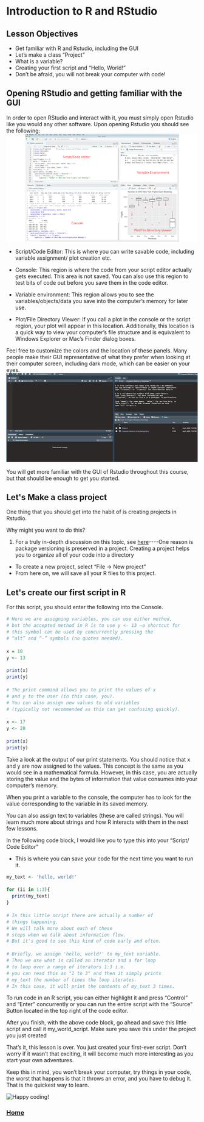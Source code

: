 # Introduction to R and RStudio
## Lesson Objectives
* Get familiar with R and Rstudio, including the GUI
* Let’s make a class “Project”
* What is a variable?
* Creating your first script and “Hello, World!”
* Don’t be afraid, you will not break your computer with code!

## Opening RStudio and getting familiar with the GUI
In order to open RStudio and interact with it, you must simply open Rstudio like you would any other software. 
Upon opening Rstudio you should see the following:
<img src="rstudio_gui.png" class="inline"/>
* Script/Code Editor: This is where you can write savable code, including variable assignment/ plot creation etc.

* Console: This region is where the code from your script editor actually gets executed. This area is not saved. You can also use this region to test bits of code out before you save them in the code editor.

* Variable environment: This region allows you to see the variables/objects/data you save into the computer’s memory for later use.

* Plot/File Directory Viewer: If you call a plot in the console or the script region, your plot will appear in this location. Additionally, this location is a quick way to view your computer’s file structure and is equivalent to Windows Explorer or Mac’s Finder dialog boxes.

Feel free to customize the colors and the location of these panels. Many people make their GUI representative of what they prefer when looking at their computer screen, including dark mode, which can be easier on your eyes.
<img src="dark_rstudio.png" class="inline"/>


You will get more familiar with the GUI of Rstudio throughout this course, but that should be enough to get you started.


## Let's Make a class project

One thing that you should get into the habit of is creating projects in Rstudio. 

Why might you want to do this? 
1. For a truly in-depth discussion on this topic, see [here](https://r4ds.had.co.nz/workflow-projects.html)----One reason is package versioning is preserved in a project. Creating a project helps you to organize all of your code into a directory
* To create a new project, select “File → New project”
* From here on, we will save all your R files to this project.

## Let's create our first script in R
For this script, you should enter the following into the Console.
```R
# Here we are assigning variables, you can use either method, 
# but the accepted method in R is to use y <- 13 —a shortcut for 
# this symbol can be used by concurrently pressing the
# “alt” and “-” symbols (no quotes needed).

x = 10
y <- 13

print(x)
print(y)

# The print command allows you to print the values of x 
# and y to the user (in this case, you).
# You can also assign new values to old variables 
# (typically not recommended as this can get confusing quickly).

x <- 17
y <- 20

print(x)
print(y)
```


Take a look at the output of our print statements. You should notice that x and y are now assigned to the values. This concept is the same as you would see in a mathematical formula. However, in this case, you are actually storing the value and the bytes of information that value consumes into your computer’s memory.

When you print a variable to the console, the computer has to look for the value corresponding to the variable in its saved memory.

You can also assign text to variables (these are called strings). You will learn much more about strings and how R interacts with them in the next few lessons.

In the following code block, I would like you to type this into your “Script/ Code Editor”
* This is where you can save your code for the next time you want to run it.

```R
my_text <- 'hello, world!'

for (ii in 1:3){
  print(my_text)
}

# In this little script there are actually a number of 
# things happening. 
# We will talk more about each of these 
# steps when we talk about information flow. 
# But it's good to see this kind of code early and often.

# Briefly, we assign 'hello, world!' to my_text variable. 
# Then we use what is called an iterator and a for loop 
# to loop over a range of iterators 1:3 i.e. 
# you can read this as "1 to 3" and then it simply prints 
# my_text the number of times the loop iterates. 
# In this case, it will print the contents of my_text 3 times. 
```



To run code in an R script, you can either highlight it and press “Control” and “Enter” concurrently or you can run the entire script with the “Source” Button located in the top right of the code editor.


After you finish, with the above code block, go ahead and save this little script and call it my_world_script. Make sure you save this under the project you just created



That’s it, this lesson is over. You just created your first-ever script. Don’t worry if it wasn’t that exciting, it will become much more interesting as you start your own adventures. 

Keep this in mind, you won’t break your computer, try things in your code, the worst that happens is that it throws an error, and you have to debug it. That is the quickest way to learn. 

![Happy coding!](https://media.giphy.com/media/26ufdipQqU2lhNA4g/giphy.gif)


### [Home](https://bdeck8317.github.io/compPsy.github.io/)

